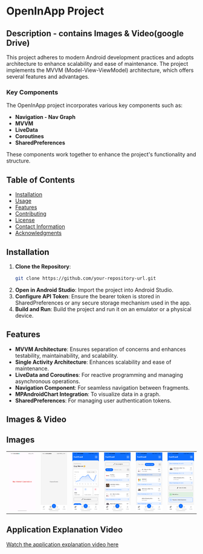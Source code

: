 # OpenInApp Project

## Description - contains Images & Video(google Drive)

This project adheres to modern Android development practices and adopts architecture to enhance scalability and ease of maintenance. The project implements the MVVM (Model-View-ViewModel) architecture, which offers several features and advantages.

### Key Components

The OpenInApp project incorporates various key components such as:

- **Navigation - Nav Graph**
- **MVVM**
- **LiveData**
- **Coroutines**
- **SharedPreferences**

These components work together to enhance the project's functionality and structure.

## Table of Contents

- [Installation](#installation)
- [Usage](#usage)
- [Features](#features)
- [Contributing](#contributing)
- [License](#license)
- [Contact Information](#contact-information)
- [Acknowledgments](#acknowledgments)

## Installation

1. **Clone the Repository**: 
   ```sh
   git clone https://github.com/your-repository-url.git
   ```
2. **Open in Android Studio**: Import the project into Android Studio.
3. **Configure API Token**: Ensure the bearer token is stored in SharedPreferences or any secure storage mechanism used in the app.
4. **Build and Run**: Build the project and run it on an emulator or a physical device.

## Features

- **MVVM Architecture**: Ensures separation of concerns and enhances testability, maintainability, and scalability.
- **Single Activity Architecture**: Enhances scalability and ease of maintenance.
- **LiveData and Coroutines**: For reactive programming and managing asynchronous operations.
- **Navigation Component**: For seamless navigation between fragments.
- **MPAndroidChart Integration**: To visualize data in a graph.
- **SharedPreferences**: For managing user authentication tokens.
## Images & Video

## Images

<table>
<tr>
<td><img src="https://github.com/AndroidLord/OpeninApp_Android_Assesment/blob/master/Image%26Vide/WhatsApp%20Image%202024-07-24%20at%2022.49.39_0f33239a.jpg" width="150" /></td>
<td><img src="https://github.com/AndroidLord/OpeninApp_Android_Assesment/blob/master/Image%26Vide/course_screen.png" width="150" /></td>
<td><img src="https://github.com/AndroidLord/OpeninApp_Android_Assesment/blob/master/Image%26Vide/front_screen_1.png" width="150" /></td>
<td><img src="https://github.com/AndroidLord/OpeninApp_Android_Assesment/blob/master/Image%26Vide/front_screen_2.png" width="150" /></td>
<td><img src="https://github.com/AndroidLord/OpeninApp_Android_Assesment/blob/master/Image%26Vide/front_screen_3.png" width="150" /></td>
<td><img src="https://github.com/AndroidLord/OpeninApp_Android_Assesment/blob/master/Image%26Vide/front_screen_4.png" width="150" /></td>
</tr>
</table>

## Application Explanation Video

[Watch the application explanation video here](https://drive.google.com/file/d/1xgg3v9eJzci2kktalC-iS-MWpW1WjJA3/view?usp=sharing)



